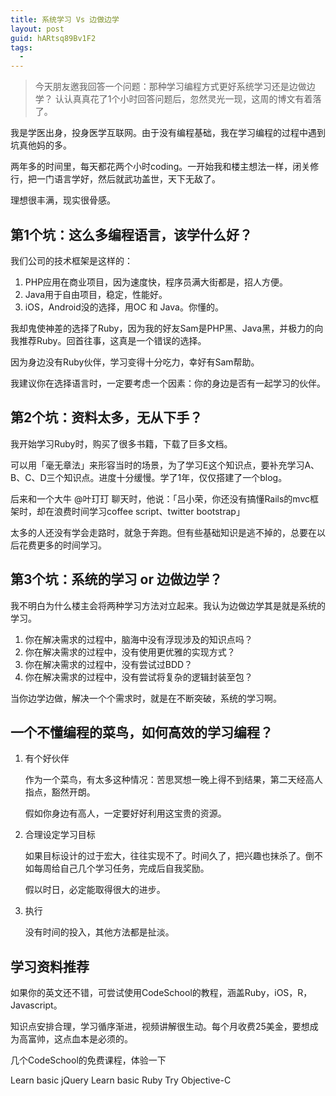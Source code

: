 ```yaml
---
title: 系统学习 Vs 边做边学
layout: post
guid: hARtsq89Bv1F2
tags:
  - 
---
```


> 今天朋友邀我回答一个问题：那种学习编程方式更好系统学习还是边做边学？
> 认认真真花了1个小时回答问题后，忽然灵光一现，这周的博文有着落了。


我是学医出身，投身医学互联网。由于没有编程基础，我在学习编程的过程中遇到坑真他妈的多。

两年多的时间里，每天都花两个小时coding。一开始我和楼主想法一样，闭关修行，把一门语言学好，然后就武功盖世，天下无敌了。

理想很丰满，现实很骨感。

## 第1个坑：这么多编程语言，该学什么好？

我们公司的技术框架是这样的：
1. PHP应用在商业项目，因为速度快，程序员满大街都是，招人方便。
2. Java用于自由项目，稳定，性能好。
3. iOS，Android没的选择，用OC 和 Java。你懂的。

我却鬼使神差的选择了Ruby，因为我的好友Sam是PHP黑、Java黑，并极力的向我推荐Ruby。回首往事，这真是一个错误的选择。

因为身边没有Ruby伙伴，学习变得十分吃力，幸好有Sam帮助。

我建议你在选择语言时，一定要考虑一个因素：你的身边是否有一起学习的伙伴。

## 第2个坑：资料太多，无从下手？

我开始学习Ruby时，购买了很多书籍，下载了巨多文档。

可以用「毫无章法」来形容当时的场景，为了学习E这个知识点，要补充学习A、B、C、D三个知识点。进度十分缓慢。学了1年，仅仅搭建了一个blog。

后来和一个大牛 @叶玎玎 聊天时，他说：「吕小荣，你还没有搞懂Rails的mvc框架时，却在浪费时间学习coffee script、twitter bootstrap」

太多的人还没有学会走路时，就急于奔跑。但有些基础知识是逃不掉的，总要在以后花费更多的时间学习。

## 第3个坑：系统的学习 or 边做边学？

我不明白为什么楼主会将两种学习方法对立起来。我认为边做边学其是就是系统的学习。

1. 你在解决需求的过程中，脑海中没有浮现涉及的知识点吗？
2. 你在解决需求的过程中，没有使用更优雅的实现方式？
3. 你在解决需求的过程中，没有尝试过BDD？
4. 你在解决需求的过程中，没有尝试将复杂的逻辑封装至包？

当你边学边做，解决一个个需求时，就是在不断突破，系统的学习啊。

## 一个不懂编程的菜鸟，如何高效的学习编程？

1. 有个好伙伴

	作为一个菜鸟，有太多这种情况：苦思冥想一晚上得不到结果，第二天经高人指点，豁然开朗。

	假如你身边有高人，一定要好好利用这宝贵的资源。

2. 合理设定学习目标

	如果目标设计的过于宏大，往往实现不了。时间久了，把兴趣也抹杀了。倒不如每周给自己几个学习任务，完成后自我奖励。

	假以时日，必定能取得很大的进步。

3. 执行

	没有时间的投入，其他方法都是扯淡。

## 学习资料推荐

如果你的英文还不错，可尝试使用CodeSchool的教程，涵盖Ruby，iOS，R，Javascript。

知识点安排合理，学习循序渐进，视频讲解很生动。每个月收费25美金，要想成为高富帅，这点血本是必须的。

几个CodeSchool的免费课程，体验一下

Learn basic jQuery
Learn basic Ruby
Try Objective-C